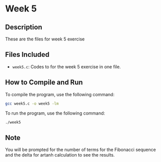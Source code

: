 # Week 5

## Description
These are the files for week 5 exercise

## Files Included
- `week5.c`: Codes to for the week 5 exercise in one file.

## How to Compile and Run
To compile the program, use the following command:
```bash
gcc week5.c -o week5 -lm
```
To run the program, use the following command:
```bash
./week5
```

## Note
You will be prompted for the number of terms for the Fibonacci sequence and the delta for artanh calculation to see the results.